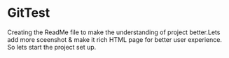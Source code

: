 # GitTest
Creating the ReadMe file to make the understanding of project better.Lets add more sceenshot & make it rich HTML page for better user experience.  
So lets start the project set up.